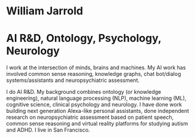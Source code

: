 # William Jarrold
# AI R&D, Ontology, Psychology, Neurology

I work at the intersection of minds, brains and machines. My AI work has involved common sense reasoning, knowledge graphs, chat bot/dialog systems/assistants and neuropsychiatric assessment.

I do AI R&D.  My background combines ontology (or knowledge engineering), natural language processing (NLP), machine learning (ML), cognitive science, clinical psychology and neurology.  I have done work building next generation Alexa-like personal assistants, done independent research on neuropsychiatric assessment based on patient speech, common sense reasoning and virtual reality platforms for studying autism and ADHD.  I live in San Francisco.
